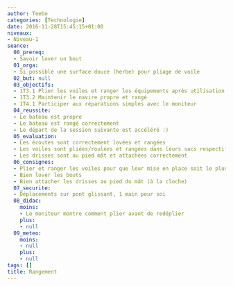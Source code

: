 ```yaml
---
author: Teebo
categories: [Technologie]
date: 2016-11-28T15:45:15+01:00
niveaux:
- Niveau-1
seance:
  00_prereq:
  - Savoir lover un bout
  01_orga:
  - Si possible une surface douce (herbe) pour pliage de voile
  02_but: null
  03_objectifs:
  - 1T3.1 Plier les voiles et ranger les équipements après utilisation
  - 1T3.2 Maintenir le navire propre et rangé
  - 1T4.1 Participer aux réparations simples avec le moniteur
  04_reussite:
  - Le bateau est propre
  - Le bateau est rangé correctement
  - Le départ de la session suivante est accéléré :)
  05_evaluation:
  - Les écoutes sont correctement lovées et rangées
  - Les voiles sont pliées/roulées et rangées dans leurs sacs respectifs
  - Les drisses sont au pied mât et attachées correctement
  06_consignes:
  - Plier et ranger les voiles pour que leur mise en place soit le plus simple possible
  - Bien lover les bouts
  - Bien attacher les drisses au pied du mât (à la cloche)
  07_securite:
  - Déplacements sur pont glissant, 1 main pour soi
  08_didac:
    moins:
    - Le moniteur montre comment plier avant de redéplier
    plus:
    - null
  09_meteo:
    moins:
    - null
    plus:
    - null
tags: []
title: Rangement
---
```

